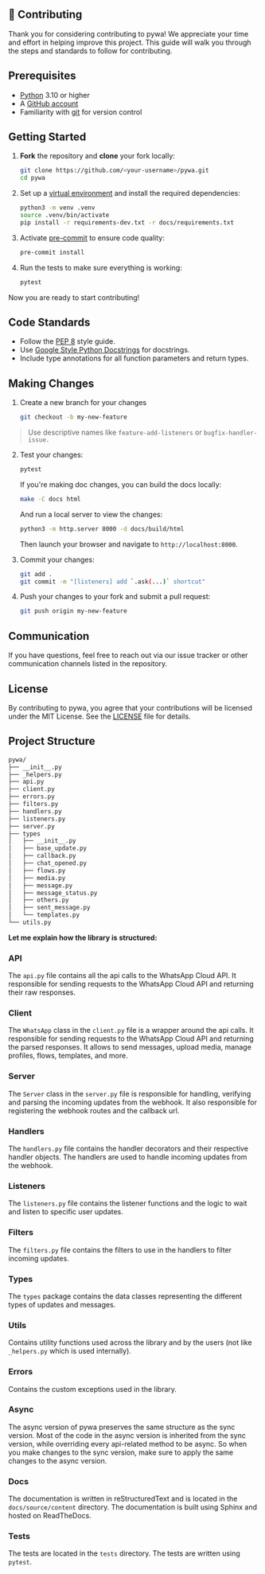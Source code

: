🤝 **Contributing**
--------------------

Thank you for considering contributing to pywa! We appreciate your time and effort in helping improve this project. This guide will walk you through the steps and standards to follow for contributing.

## Prerequisites
- [Python](https://www.python.org/downloads/) 3.10 or higher
- A [GitHub account](https://github.com)
- Familiarity with [git](https://git-scm.com/) for version control

## Getting Started

1. **Fork** the repository and **clone** your fork locally:

   ```bash
   git clone https://github.com/<your-username>/pywa.git
   cd pywa
    ```


2. Set up a [virtual environment](https://docs.python.org/3/library/venv.html) and install the required dependencies:

   ```bash
   python3 -m venv .venv
   source .venv/bin/activate
   pip install -r requirements-dev.txt -r docs/requirements.txt
   ```

3. Activate [pre-commit](https://pre-commit.com/) to ensure code quality:

   ```bash
   pre-commit install
   ```

4. Run the tests to make sure everything is working:

   ```bash
   pytest
   ```

Now you are ready to start contributing!

## Code Standards

- Follow the [PEP 8](https://pep8.org/) style guide.
- Use [Google Style Python Docstrings](https://sphinxcontrib-napoleon.readthedocs.io/en/latest/example_google.html) for docstrings.
- Include type annotations for all function parameters and return types.

## Making Changes

1. Create a new branch for your changes

   ```bash
   git checkout -b my-new-feature
   ```
> Use descriptive names like `feature-add-listeners` or `bugfix-handler-issue.`

2. Test your changes:

   ```bash
   pytest
   ```

   If you're making doc changes, you can build the docs locally:

      ```bash
      make -C docs html
      ```

   And run a local server to view the changes:

      ```bash
      python3 -m http.server 8000 -d docs/build/html
      ```

   Then launch your browser and navigate to `http://localhost:8000`.

3. Commit your changes:

   ```bash
   git add .
   git commit -m "[listeners] add `.ask(...)` shortcut"
   ```

4. Push your changes to your fork and submit a pull request:
   ```bash
   git push origin my-new-feature
   ```

## Communication

If you have questions, feel free to reach out via our issue tracker or other communication channels listed in the repository.


## License

By contributing to pywa, you agree that your contributions will be licensed under the MIT License. See the [LICENSE](https://github.com/david-lev/pywa/blob/master/LICENSE) file for details.

## Project Structure

```bash
pywa/
├── __init__.py
├── _helpers.py
├── api.py
├── client.py
├── errors.py
├── filters.py
├── handlers.py
├── listeners.py
├── server.py
├── types
│   ├── __init__.py
│   ├── base_update.py
│   ├── callback.py
│   ├── chat_opened.py
│   ├── flows.py
│   ├── media.py
│   ├── message.py
│   ├── message_status.py
│   ├── others.py
│   ├── sent_message.py
│   └── templates.py
└── utils.py
```

**Let me explain how the library is structured:**

### API
The `api.py` file contains all the api calls to the WhatsApp Cloud API. It responsible for sending requests to the WhatsApp Cloud API and returning their raw responses.

### Client
The `WhatsApp` class in the `client.py` file is a wrapper around the api calls. It responsible for sending requests to the WhatsApp Cloud API and returning the parsed responses.
It allows to send messages, upload media, manage profiles, flows, templates, and more.

### Server
The `Server` class in the `server.py` file is responsible for handling, verifying and parsing the incoming updates from the webhook.
It also responsible for registering the webhook routes and the callback url.

### Handlers
The `handlers.py` file contains the handler decorators and their respective handler objects. The handlers are used to handle incoming updates from the webhook.

### Listeners
The `listeners.py` file contains the listener functions and the logic to wait and listen to specific user updates.

### Filters
The `filters.py` file contains the filters to use in the handlers to filter incoming updates.

### Types
The `types` package contains the data classes representing the different types of updates and messages.

### Utils
Contains utility functions used across the library and by the users (not like `_helpers.py` which is used internally).

### Errors
Contains the custom exceptions used in the library.

### Async
The async version of pywa preserves the same structure as the sync version.
Most of the code in the async version is inherited from the sync version, while overriding every api-related method to be async.
So when you make changes to the sync version, make sure to apply the same changes to the async version.

### Docs
The documentation is written in reStructuredText and is located in the `docs/source/content` directory. The documentation is built using Sphinx and hosted on ReadTheDocs.

### Tests
The tests are located in the `tests` directory. The tests are written using `pytest`.
